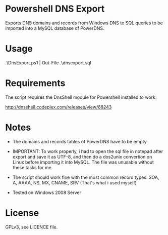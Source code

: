 Powershell DNS Export
=====================
Exports DNS domains and records from Windows DNS to SQL queries to be imported into a MySQL database of PowerDNS.


Usage
=====
.\DnsExport.ps1 | Out-File .\dnsexport.sql


Requirements
============
The script requires the DnsShell module for Powershell installed to work:

http://dnsshell.codeplex.com/releases/view/68243


Notes
=====
- The domains and records tables of PowerDNS have to be empty

- IMPORTANT: To work properly, i had to open the sql file in notepad after export and save it as UTF-8, and then do a dos2unix convertion on Linux before importing it into MySQL. The file was unusable without these tasks for me.

- The script should work fine with the most common record types:
  SOA, A, AAAA, NS, MX, CNAME, SRV (That's what i used myself)

- Tested on Windows 2008 Server


License
=======
GPLv3, see LICENCE file.
  
